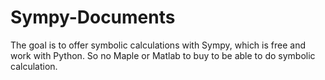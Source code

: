 # Sympy-Documents
The goal is to offer symbolic calculations with Sympy, which is free and work with Python. So no Maple or Matlab to buy to be able to do symbolic calculation.
